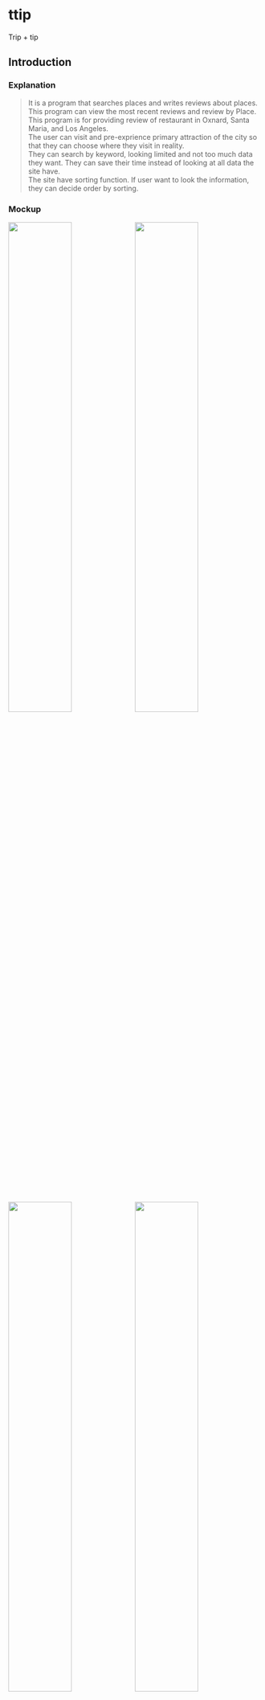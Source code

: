 # ttip
Trip + tip

## Introduction
</hr>

### Explanation

> It is a program that searches places and writes reviews about places. <br>
> This program can view the most recent reviews and review by Place. <br>
> This program is for providing review of restaurant in Oxnard, Santa Maria, and Los Angeles. <br>
> The user can visit and pre-exprience primary attraction of the city so that they can choose where they visit in reality. <br>
> They can search by keyword, looking limited and not too much data they want. They can save their time instead of looking at all data the site have. <br>
> The site have sorting function. If user want to look the information, they can decide order by sorting. <br>


### Mockup
<img src="https://user-images.githubusercontent.com/48439674/73098350-0fdb3300-3e9e-11ea-9b55-54681b2f2cfd.jpg" width="50%"><img src="https://user-images.githubusercontent.com/48439674/73098352-0fdb3300-3e9e-11ea-8e17-0fd22866d5cf.jpg" width="50%">
<img src="https://user-images.githubusercontent.com/48439674/73098354-12d62380-3e9e-11ea-9ea6-6b0bb4922ca2.png" width="50%"><img src="https://user-images.githubusercontent.com/48439674/73098355-12d62380-3e9e-11ea-8986-e92fe8aa5d69.png" width="50%">
<img src="https://user-images.githubusercontent.com/48439674/73098351-0fdb3300-3e9e-11ea-9b31-33a2c707e47d.jpg" width="60%">

### How to use

1. You can see the latest reviews on the website and Click on the "Search More" button if you want to see more. <br>

2. Select 'City,Category' and type a place name and click the search button. <br>

3. A list of locations is displayed, and clicking the Detail button comes up with a detailed page about the location. <br>

4. On the Details page, you can see the store image, store name and address, brief description and review. <br>

5. Click the "Add Review" button to go to the review registration page. <br>

6. You can edit or delete a registered review. <br>
</hr>

## Development environment
</hr>
<ul>
  <li>.Net Framework
  <li>Microsoft SQL Server
  <li>Bootstrap(version 4.4.1)
</ul>

## Function in project
</hr>
<ul>
  <li>CRUD</br>-.Net(C#)
  <li>Search</br>-.Net(C#), Java Script(JQuery)
  <li>Sorting </br>-C#
  <li>Star rating</br>-Boot Strap
</ul>  

